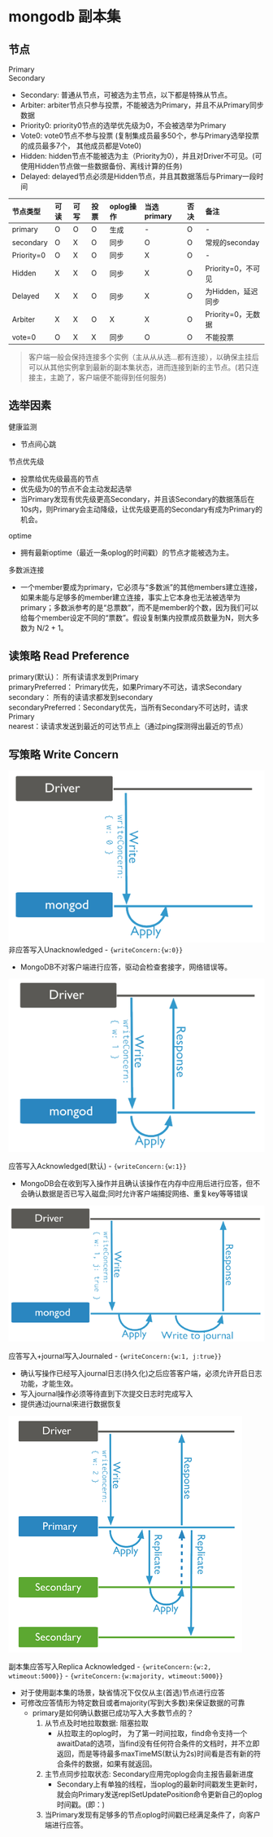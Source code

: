 # mongodb 副本集

## 节点  

Primary  
Secondary  

- Secondary: 普通从节点，可被选为主节点，以下都是特殊从节点。  
- Arbiter: arbiter节点只参与投票，不能被选为Primary，并且不从Primary同步数据  
- Priority0: priority0节点的选举优先级为0，不会被选举为Primary  
- Vote0: vote0节点不参与投票 (复制集成员最多50个，参与Primary选举投票的成员最多7个， 其他成员都是Vote0)  
- Hidden: hidden节点不能被选为主（Priority为0），并且对Driver不可见。(可使用Hidden节点做一些数据备份、离线计算的任务)  
- Delayed: delayed节点必须是Hidden节点，并且其数据落后与Primary一段时间  
  
| 节点类型   | 可读 | 可写 | 投票 | oplog操作 | 当选primary | 否决 | 备注               |
| :--------- | :--- | :--- | :--- | :-------- | :---------- | :--- | :----------------- |
| primary    | O    | O    | O    | 生成      | -           | O    | -                  |
| secondary  | O    | X    | O    | 同步      | O           | O    | 常规的seconday     |
| Priority=0 | O    | X    | O    | 同步      | X           | O    | -                  |
| Hidden     | X    | X    | O    | 同步      | X           | O    | Priority=0，不可见 |
| Delayed    | X    | X    | O    | 同步      | X           | O    | 为Hidden，延迟同步 |
| Arbiter    | X    | X    | O    | X         | X           | O    | Priority=0，无数据 |
| vote=0     | O    | X    | X    | 同步      | O           | O    | 不能投票           |

> 客户端一般会保持连接多个实例（主从从从选...都有连接），以确保主挂后可以从其他实例拿到最新的副本集状态，进而连接到新的主节点。(若只连接主，主跪了，客户端便不能得到任何服务)  
  
## 选举因素

健康监测  

- 节点间心跳  

节点优先级  

- 投票给优先级最高的节点  
- 优先级为0的节点不会主动发起选举  
- 当Primary发现有优先级更高Secondary，并且该Secondary的数据落后在10s内，则Primary会主动降级，让优先级更高的Secondary有成为Primary的机会。  

optime  

- 拥有最新optime（最近一条oplog的时间戳）的节点才能被选为主。  

多数派连接  

- 一个member要成为primary，它必须与“多数派”的其他members建立连接，如果未能与足够多的member建立连接，事实上它本身也无法被选举为primary；多数派参考的是“总票数”，而不是member的个数，因为我们可以给每个member设定不同的“票数”。假设复制集内投票成员数量为N，则大多数为 N/2 + 1。  

## 读策略 Read Preference  

primary(默认)： 所有读请求发到Primary  
primaryPreferred： Primary优先，如果Primary不可达，请求Secondary  
secondary： 所有的读请求都发到secondary  
secondaryPreferred：Secondary优先，当所有Secondary不可达时，请求Primary  
nearest：读请求发送到最近的可达节点上（通过ping探测得出最近的节点）  

## 写策略 Write Concern

![img](res/mongodb-writeconcern-w0.png)  
非应答写入Unacknowledged  - `{writeConcern:{w:0}}`  

- MongoDB不对客户端进行应答，驱动会检查套接字，网络错误等。  

![img](res/mongodb-writeconcern-w1.png)  

应答写入Acknowledged(默认)  - `{writeConcern:{w:1}}`  

- MongoDB会在收到写入操作并且确认该操作在内存中应用后进行应答，但不会确认数据是否已写入磁盘;同时允许客户端捕捉网络、重复key等等错误  

![img](res/mongodb-writeconcern-w1j1.png)  

应答写入+journal写入Journaled  - `{writeConcern:{w:1, j:true}}`  

- 确认写操作已经写入journal日志(持久化)之后应答客户端，必须允许开启日志功能，才能生效。  
- 写入journal操作必须等待直到下次提交日志时完成写入  
- 提供通过journal来进行数据恢复  

![img](res/mongodb-writeconcern-wm.png)  

副本集应答写入Replica Acknowledged   - `{writeConcern:{w:2, wtimeout:5000}}`  - `{writeConcern:{w:majority, wtimeout:5000}}`  

- 对于使用副本集的场景，缺省情况下仅仅从主(首选)节点进行应答  
- 可修改应答情形为特定数目或者majority(写到大多数)来保证数据的可靠  
  - primary是如何确认数据已成功写入大多数节点的？
    1. 从节点及时地拉取数据: 阻塞拉取  
       - 从拉取主的oplog时， 为了第一时间拉取，find命令支持一个awaitData的选项，当find没有任何符合条件的文档时，并不立即返回，而是等待最多maxTimeMS(默认为2s)时间看是否有新的符合条件的数据，如果有就返回。  
    2. 主节点同步拉取状态: Secondary应用完oplog会向主报告最新进度  
       - Secondary上有单独的线程，当oplog的最新时间戳发生更新时，就会向Primary发送replSetUpdatePosition命令更新自己的oplog时间戳。(即：)  
    3. 当Primary发现有足够多的节点oplog时间戳已经满足条件了，向客户端进行应答。  
